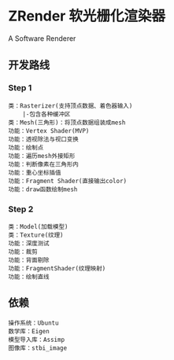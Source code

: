 # ZRender 软光栅化渲染器

A Software Renderer

## 开发路线

### Step 1

    类：Rasterizer(支持顶点数据、着色器输入)
        |-包含各种缓冲区
    类：Mesh(三角形)：将顶点数据组装成mesh 
    功能：Vertex Shader(MVP)
    功能：透视除法与视口变换
    功能：绘制点
    功能：遍历mesh外接矩形
    功能：判断像素在三角形内
    功能：重心坐标插值
    功能：Fragment Shader(直接输出color)
    功能：draw函数绘制mesh

### Step 2

    类：Model(加载模型)
    类：Texture(纹理)
    功能：深度测试
    功能：裁剪
    功能：背面剔除
    功能：FragmentShader(纹理映射)
    功能：绘制直线

## 依赖

    操作系统：Ubuntu
    数学库：Eigen
    模型导入库：Assimp
    图像库：stbi_image
